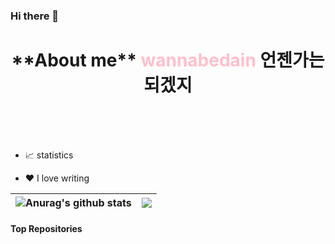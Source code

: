 ### Hi there 👋



<h1 align="center">  **About me** <span style="color:pink"> wannabedain </span> 언젠가는 되겠지 </h1>
</br></br></br>



- 📈 statistics 

- ❤️ I love writing 



|<img align="center" src="https://github-readme-stats.vercel.app/api?username=wannabedain&show_icons=true&include_all_commits=true&theme=buefy&hide_border=true" alt="Anurag's github stats" /></a> |<img align="center" src="https://github-readme-stats.vercel.app/api/top-langs/?username=wannabedain&layout=compact&theme=buefy&hide_border=true" /></a> |
| ------------- | ------------- |


#### Top Repositories
